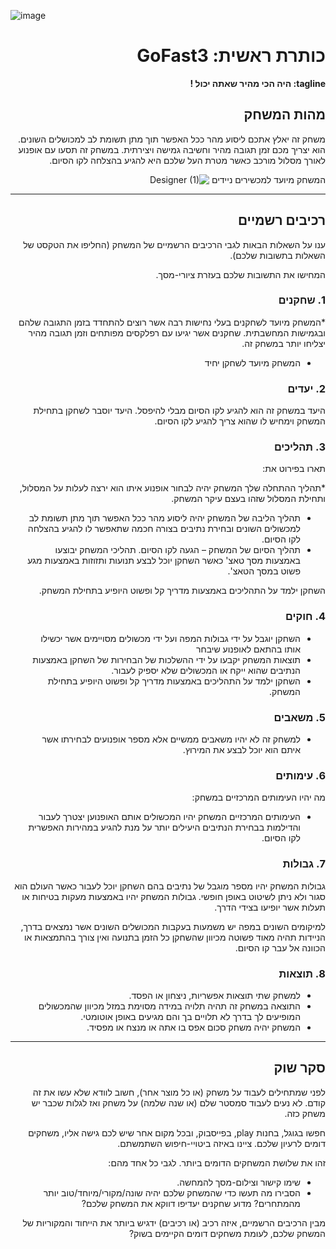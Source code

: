 ![image](https://github.com/user-attachments/assets/428f6791-7503-4718-b710-16431740c21c)<div dir='rtl' lang='he'>

# כותרת ראשית: GoFast3

**tagline: היה הכי מהיר שאתה יכול !**

## מהות המשחק

משחק זה יאלץ אתכם ליסוע מהר ככל האפשר תוך מתן תשומת לב למכושלים השונים.
הוא יצריך מכם זמן תגובה מהיר וחשיבה גמישה ויצירתית.
במשחק זה תסעו עם אופנוע לאורך מסלול מורכב כאשר מטרת העל שלכם היא להגיע בהצלחה לקו הסיום.

המשחק מיועד למכשירים ניידים
![Designer (1)](https://github.com/user-attachments/assets/0e5d18ee-182e-4b3d-9ef4-17f9678d822d)


---


## רכיבים רשמיים

ענו על השאלות הבאות לגבי הרכיבים הרשמיים של המשחק
(החליפו את הטקסט של השאלות בתשובות שלכם).

המחישו את התשובות שלכם בעזרת ציורי-מסך.

### 1. שחקנים

*המשחק מיועד לשחקנים בעלי נחישות רבה אשר רוצים להתחדד בזמן התגובה שלהם ובגמישות המחשבתית. שחקנים אשר יגיעו עם רפלקסים מפותחים וזמן תגובה מהיר יצליחו יותר במשחק זה.
* המשחק מיועד לשחקן יחיד

### 2. יעדים

היעד במשחק זה הוא להגיע לקו הסיום מבלי להיפסל.
היעד יוסבר לשחקן בתחילת המשחק וימחיש לו שהוא צריך להגיע לקו הסיום.


### 3. תהליכים

תארו בפירוט את:

*תהליך ההתחלה שלך המשחק יהיה לבחור אופנוע איתו הוא ירצה לעלות על המסלול, ותחילת המסלול שזהו בעצם עיקר המשחק.
*	תהליך הליבה של המשחק יהיה ליסוע מהר ככל האפשר תוך מתן תשומת לב למכשולים השונים ובחירת נתיבים בצורה חכמה שתאפשר לו להגיע בהצלחה לקו הסיום.
*	תהליך הסיום של המשחק – הגעה לקו הסיום.
תהליכי המשחק יבוצעו באמצעות מסך טאצ' כאשר השחקן יוכל לבצע תנועות ותזוזות באמצעות מגע פשוט במסך הטאצ'.

השחקן ילמד על התהליכים באמצעות מדריך קל ופשוט היופיע בתחילת המשחק. 

### 4. חוקים

* השחקן יוגבל על ידי גבולות המפה ועל ידי מכשולים מסויימים אשר יכשילו אותו בהתאם לאופנוע שיבחר
* תוצאות המשחק יקבעו על ידי ההשלכות של הבחירות של השחקן באמצעות הנתיבים שהוא ייקח או המכשולים שלא יספיק לעבור.
* השחקן ילמד על התהליכים באמצעות מדריך קל ופשוט היופיע בתחילת המשחק. 


### 5. משאבים

* למשחק זה לא יהיו משאבים ממשיים אלא מספר אופנועים לבחירתו אשר איתם הוא יוכל לבצע את המירוץ.

### 6. עימותים

מה יהיו העימותים המרכזיים במשחק:

* העימותים המרכזיים המשחק יהיו המכשולים אותם האופנוען יצטרך לעבור והדילמות בבחירת הנתיבים היעילים יותר על מנת להגיע במהירות האפשרית לקו הסיום.


### 7. גבולות

גבולות המשחק יהיו מספר מוגבל של נתיבים בהם השחקן יוכל לעבור כאשר העולם הוא סגור ולא ניתן לשיטוט באופן חופשי.
 גבולות המשחק יהיו באמצעות מעקות בטיחות או תעלות אשר יופיעו בצידי הדרך. 
 
 למיקומים השונים במפה יש משמעות בעקבות המכושלים השונים אשר נמצאים בדרך, הניידות תהיה מאוד פשוטה מכיוון שהשחקן כל הזמן בתנועה ואין צורך בהתמצאות או הכוונה אל עבר קו הסיום.


### 8. תוצאות

* למשחק שתי תוצאות אפשריות, ניצחון או הפסד.
* התוצאה במשחק זה תהיה תלויה במידה מסוימת במזל מכיוון שהמכשולים המופיעים לך בדרך לא תלויים בך והם מגיעים באופן אוטומטי.
* המשחק יהיה משחק סכום אפס בו אתה או מנצח או מפסיד.

---

## סקר שוק

לפני שמתחילים לעבוד על משחק (או כל מוצר אחר), חשוב לוודא שלא עשו את זה קודם. לא נעים לעבוד סמסטר שלם (או שנה שלמה) על משחק ואז לגלות שכבר יש משחק כזה. 

חפשו בגוגל, בחנות play, בפייסבוק, ובכל מקום אחר שיש לכם גישה אליו, משחקים דומים לרעיון שלכם. ציינו באיזה ביטויי-חיפוש השתמשתם.

זהו את שלושת המשחקים הדומים ביותר. לגבי כל אחד מהם:

* שימו קישור וצילום-מסך להמחשה.
* הסבירו מה תעשו כדי שהמשחק שלכם יהיה שונה/מקורי/מיוחד/טוב יותר מהמתחרים?  מדוע שחקנים יעדיפו דווקא את המשחק שלכם?

מבין הרכיבים הרשמיים, 
איזה רכיב (או רכיבים) ידגיש ביותר את הייחוד והמקוריות של המשחק שלכם, לעומת משחקים דומים הקיימים בשוק?


</div>
